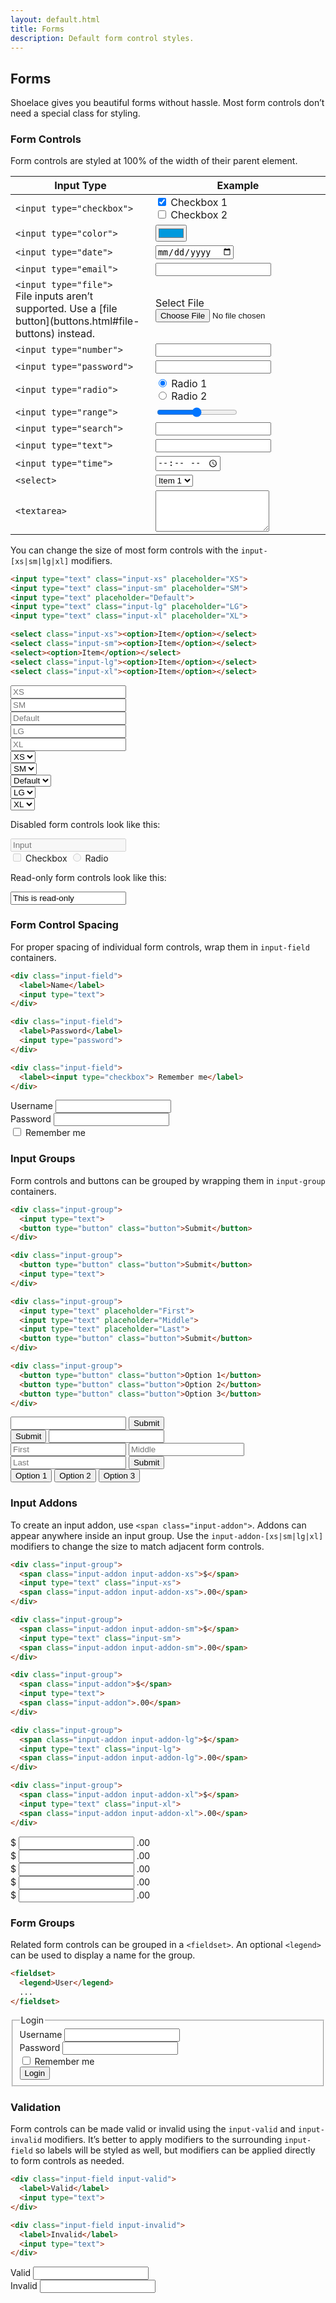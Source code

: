 ```yaml
---
layout: default.html
title: Forms
description: Default form control styles.
---
```


## Forms

Shoelace gives you beautiful forms without hassle. Most form controls don’t need a special class for styling.

### Form Controls

Form controls are styled at 100% of the width of their parent element.

<table class="table table-bordered">
  <thead>
    <tr>
      <th>Input Type</th>
      <th>Example</th>
    </tr>
  </thead>
  <tbody>
    <tr>
      <td><code>&lt;input type=&quot;checkbox&quot;&gt;</code></td>
      <td>
        <label><input type="checkbox" checked> Checkbox 1</label><br>
        <label><input type="checkbox"> Checkbox 2</label>
      </td>
    </tr>
    <tr>
      <td><code>&lt;input type=&quot;color&quot;&gt;</code></td>
      <td><input type="color" value="#0099dd"></td>
    </tr>
    <tr>
      <td><code>&lt;input type=&quot;date&quot;&gt;</code></td>
      <td><input type="date"></td>
    </tr>
    <tr>
      <td><code>&lt;input type=&quot;email&quot;&gt;</code></td>
      <td><input type="email"></td>
    </tr>
    <tr>
      <td>
        <code>&lt;input type=&quot;file&quot;&gt;</code>
        <br>
        <span class="text-small text-secondary">
          File inputs aren’t supported. Use a [file button](buttons.html#file-buttons) instead.
        </span>
      </td>
      <td>
        <label class="button button-block">Select File <input type="file"></label>
      </td>
    </tr>
    <tr>
      <td><code>&lt;input type=&quot;number&quot;&gt;</code></td>
      <td><input type="number"></td>
    </tr>
    <tr>
      <td><code>&lt;input type=&quot;password&quot;&gt;</code></td>
      <td><input type="password"></td>
    </tr>
    <tr>
      <td><code>&lt;input type=&quot;radio&quot;&gt;</code></td>
      <td>
        <label><input type="Radio" name="radio" checked> Radio 1</label><br>
        <label><input type="Radio" name="radio"> Radio 2</label>
      </td>
    </tr>
    <tr>
      <td><code>&lt;input type=&quot;range&quot;&gt;</code></td>
      <td><input type="range"></td>
    </tr>
    <tr>
      <td><code>&lt;input type=&quot;search&quot;&gt;</code></td>
      <td><input type="search"></td>
    </tr>
    <tr>
      <td><code>&lt;input type=&quot;text&quot;&gt;</code></td>
      <td><input type="text"></td>
    </tr>
    <tr>
      <td><code>&lt;input type=&quot;time&quot;&gt;</code></td>
      <td><input type="time"></td>
    </tr>
    <tr>
      <td><code>&lt;select&gt;</code></td>
      <td>
        <select>
          <option>Item 1</option>
          <option>Item 2</option>
          <option>Item 3</option>
        </select>
      </td>
    </tr>
    <tr>
      <td><code>&lt;textarea&gt;</code></td>
      <td><textarea rows="4"></textarea></td>
    </tr>
  </tbody>
</table>

You can change the size of most form controls with the `input-[xs|sm|lg|xl]` modifiers.

```html
<input type="text" class="input-xs" placeholder="XS">
<input type="text" class="input-sm" placeholder="SM">
<input type="text" placeholder="Default">
<input type="text" class="input-lg" placeholder="LG">
<input type="text" class="input-xl" placeholder="XL">

<select class="input-xs"><option>Item</option></select>
<select class="input-sm"><option>Item</option></select>
<select><option>Item</option></select>
<select class="input-lg"><option>Item</option></select>
<select class="input-xl"><option>Item</option></select>
```

<div class="row">
  <div class="col-sm-6">
    <div class="input-field">
      <input type="text" class="input-xs" placeholder="XS">
    </div>
    <div class="input-field">
      <input type="text" class="input-sm" placeholder="SM">
    </div>
    <div class="input-field">
      <input type="text" placeholder="Default">
    </div>
    <div class="input-field">
      <input type="text" class="input-lg" placeholder="LG">
    </div>
    <div class="input-field">
      <input type="text" class="input-xl" placeholder="XL">
    </div>
  </div>
  <div class="col-sm-6">
    <div class="input-field">
      <select class="input-xs"><option>XS</option></select>
    </div>
    <div class="input-field">
      <select class="input-sm"><option>SM</option></select>
    </div>
    <div class="input-field">
      <select><option>Default</option></select>
    </div>
    <div class="input-field">
      <select class="input-lg"><option>LG</option></select>
    </div>
    <div class="input-field">
      <select class="input-xl"><option>XL</option></select>
    </div>
  </div>
</div>

Disabled form controls look like this:

<div class="input-field">
  <input type="text" placeholder="Input" disabled>
</div>

<div class="input-field">
  <label><input type="checkbox" disabled> Checkbox</label>
  <label><input type="radio" disabled> Radio</label>
</div>

Read-only form controls look like this:

<div class="input-field">
  <input type="text" readonly value="This is read-only">
</div>

### Form Control Spacing

For proper spacing of individual form controls, wrap them in `input-field` containers.

```html
<div class="input-field">
  <label>Name</label>
  <input type="text">
</div>

<div class="input-field">
  <label>Password</label>
  <input type="password">
</div>

<div class="input-field">
  <label><input type="checkbox"> Remember me</label>
</div>
```

<div class="input-field">
  <label>Username</label>
  <input type="text">
</div>

<div class="input-field">
  <label>Password</label>
  <input type="password">
</div>

<div class="input-field">
  <label><input type="checkbox"> Remember me</label>
</div>

### Input Groups

Form controls and buttons can be grouped by wrapping them in `input-group` containers.

```html
<div class="input-group">
  <input type="text">
  <button type="button" class="button">Submit</button>
</div>

<div class="input-group">
  <button type="button" class="button">Submit</button>
  <input type="text">
</div>

<div class="input-group">
  <input type="text" placeholder="First">
  <input type="text" placeholder="Middle">
  <input type="text" placeholder="Last">
  <button type="button" class="button">Submit</button>
</div>

<div class="input-group">
  <button type="button" class="button">Option 1</button>
  <button type="button" class="button">Option 2</button>
  <button type="button" class="button">Option 3</button>
</div>
```

<div class="input-group">
  <input type="text">
  <button type="button">Submit</button>
</div>

<div class="input-group">
  <button type="button">Submit</button>
  <input type="text">
</div>

<div class="input-group">
  <input type="text" placeholder="First">
  <input type="text" placeholder="Middle">
  <input type="text" placeholder="Last">
  <button type="button">Submit</button>
</div>

<div class="input-group">
  <button type="button">Option 1</button>
  <button type="button">Option 2</button>
  <button type="button">Option 3</button>
</div>

### Input Addons

To create an input addon, use `<span class="input-addon">`. Addons can appear anywhere inside an input group. Use the `input-addon-[xs|sm|lg|xl]` modifiers to change the size to match adjacent form controls.

```html
<div class="input-group">
  <span class="input-addon input-addon-xs">$</span>
  <input type="text" class="input-xs">
  <span class="input-addon input-addon-xs">.00</span>
</div>

<div class="input-group">
  <span class="input-addon input-addon-sm">$</span>
  <input type="text" class="input-sm">
  <span class="input-addon input-addon-sm">.00</span>
</div>

<div class="input-group">
  <span class="input-addon">$</span>
  <input type="text">
  <span class="input-addon">.00</span>
</div>

<div class="input-group">
  <span class="input-addon input-addon-lg">$</span>
  <input type="text" class="input-lg">
  <span class="input-addon input-addon-lg">.00</span>
</div>

<div class="input-group">
  <span class="input-addon input-addon-xl">$</span>
  <input type="text" class="input-xl">
  <span class="input-addon input-addon-xl">.00</span>
</div>
```

<div class="input-field">
  <div class="input-group">
    <span class="input-addon input-addon-xs">$</span>
    <input type="text" class="input-xs">
    <span class="input-addon input-addon-xs">.00</span>
  </div>
</div>

<div class="input-field">
  <div class="input-group">
    <span class="input-addon input-addon-sm">$</span>
    <input type="text" class="input-sm">
    <span class="input-addon input-addon-sm">.00</span>
  </div>
</div>

<div class="input-field">
  <div class="input-group">
    <span class="input-addon">$</span>
    <input type="text">
    <span class="input-addon">.00</span>
  </div>
</div>

<div class="input-field">
  <div class="input-group">
    <span class="input-addon input-addon-lg">$</span>
    <input type="text" class="input-lg">
    <span class="input-addon input-addon-lg">.00</span>
  </div>
</div>

<div class="input-field">
  <div class="input-group">
    <span class="input-addon input-addon-xl">$</span>
    <input type="text" class="input-xl">
    <span class="input-addon input-addon-xl">.00</span>
  </div>
</div>

### Form Groups

Related form controls can be grouped in a `<fieldset>`. An optional `<legend>` can be used to display a name for the group.

```html
<fieldset>
  <legend>User</legend>
  ...
</fieldset>
```

<fieldset>
  <legend>Login</legend>
  <div class="input-field">
    <label>Username</label>
    <input type="text">
  </div>
  <div class="input-field">
    <label>Password</label>
    <input type="password">
  </div>
  <div class="input-field">
    <label>
      <input type="checkbox"> Remember me
    </label>
  </div>
  <div class="input-field">
    <button type="button">Login</button>
  </div>
</fieldset>

### Validation

Form controls can be made valid or invalid using the `input-valid` and `input-invalid` modifiers. It’s better to apply modifiers to the surrounding `input-field` so labels will be styled as well, but modifiers can be applied directly to form controls as needed.

```html
<div class="input-field input-valid">
  <label>Valid</label>
  <input type="text">
</div>

<div class="input-field input-invalid">
  <label>Invalid</label>
  <input type="text">
</div>
```

<div class="row">
  <div class="col-sm-6">
    <div class="input-field input-valid">
      <label>Valid</label>
      <input type="text">
    </div>
  </div>
  <div class="col-sm-6">
    <div class="input-field input-invalid">
    <label>Invalid</label>
    <input type="text">
  </div>
</div>
